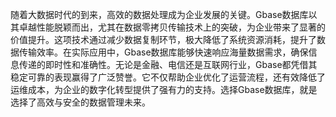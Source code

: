 随着大数据时代的到来，高效的数据处理成为企业发展的关键。Gbase数据库以其卓越性能脱颖而出，尤其在数据零拷贝传输技术上的突破，为企业带来了显著的价值提升。这项技术通过减少数据复制环节，极大降低了系统资源消耗，提升了数据传输效率。在实际应用中，Gbase数据库能够快速响应海量数据需求，确保信息传递的即时性和准确性。无论是金融、电信还是互联网行业，Gbase都凭借其稳定可靠的表现赢得了广泛赞誉。它不仅帮助企业优化了运营流程，还有效降低了运维成本，为企业的数字化转型提供了强有力的支持。选择Gbase数据库，就是选择了高效与安全的数据管理未来。